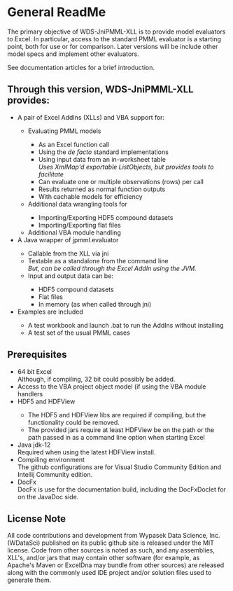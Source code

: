 # General ReadMe

The primary objective of WDS-JniPMML-XLL is to provide model evaluators to Excel.  In particular, access to the standard PMML evaluator is
a starting point, both for use or for comparison.  Later versions will be include other model specs and implement other evaluators.

See documentation articles for a brief introduction.

## Through this version, WDS-JniPMML-XLL provides:
<ul>
<li>A pair of Excel AddIns (XLLs) and VBA support for:</li>
    <ul>
    <li>Evaluating PMML models</li>
        <ul>
        <li>As an Excel function call</li>
        <li>Using the <i>de facto</i> standard implementations</li>
        <li>Using input data from an in-worksheet table</li>
            <i>Uses XmlMap'd exportable ListObjects, but provides tools to facilitate</i>
        <li>Can evaluate one or multiple observations (rows) per call</li>
        <li>Results returned as normal function outputs</li>
        <li>With cachable models for efficiency</li>
        </ul>
    <li>Additional data wrangling tools for</li>
        <ul>
        <li>Importing/Exporting HDF5 compound datasets</li>
        <li>Importing/Exporting flat files</li>
        </ul>
    <li>Additional VBA module handling</li>
    </ul>
<li>A Java wrapper of jpmml.evaluator</li>
    <ul>
    <li>Callable from the XLL via jni</li>
    <li>Testable as a standalone from the command line</li>
            <i>But, can be called through the Excel AddIn using the JVM.</i>
    <li>Input and output data can be:</li>
        <ul>
            <li>HDF5 compound datasets</li>
            <li>Flat files</li>
            <li>In memory (as when called through jni)</li>
        </ul>
    </ul>
<li>Examples are included</li>
    <ul>
    <li>A test workbook and launch .bat to run the AddIns without installing</li>
    <li>A test set of the usual PMML cases</li>
    </ul>
</ul>


## Prerequisites
<ul>
<li>64 bit Excel</li>
    Although, if compiling, 32 bit could possibly be added.
<li>Access to the VBA project object model (if using the VBA module handlers</li>
<li>HDF5 and HDFView</li>
    <ul>
    <li>The HDF5 and HDFView libs are required if compiling, but the functionality could be removed.</li>
    <li>The provided jars require at least HDFView be on the path or the path passed in as a command line option when starting Excel</li>
    </ul>
<li>Java jdk-12</li>
    Required when using the latest HDFView install.
<li>Compiling environment</li>
    The github configurations are for Visual Studio Community Edition and Intellij Community edition.
<li>DocFx</li>
    DocFx is use for the documentation build, including the DocFxDoclet for on the JavaDoc side.
</ul>
    


## License Note
All code contributions and development from Wypasek Data Science, Inc. (WDataSci) published on its public github site is released under the
MIT license.  Code from other sources is noted as such, and any assemblies, XLL's, and/or jars that may contain other software (for example,
as Apache's Maven or ExcelDna may bundle from other sources) are released along with the commonly used IDE project and/or solution files
used to generate them.


